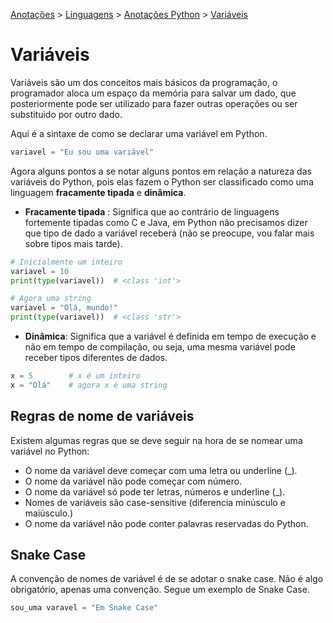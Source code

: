 <link rel="stylesheet" type="text/css" href="../../CSS/dark-theme.css">

[Anotações](../../) > [Linguagens](../Index.md) > [Anotações Python](./Python.md) > [Variáveis](./Variaveis.md)

# Variáveis

Variáveis são um dos conceitos mais básicos da programação, o programador aloca um espaço da memória para salvar um dado, que posteriormente pode ser utilizado para fazer outras operações ou ser substituido por outro dado.

Aqui é a sintaxe de como se declarar uma variável em Python.

```python
variavel = "Eu sou uma variável"
```

Agora alguns pontos a se notar alguns pontos em relação a natureza das variáveis do Python, pois elas fazem o Python ser classificado como uma linguagem **fracamente tipada** e **dinâmica**. 

- **Fracamente tipada** : Significa que ao contrário de linguagens fortemente tipadas como C e Java, em Python não precisamos dizer que tipo de dado a variável receberá (não se preocupe, vou falar mais sobre tipos mais tarde).
  
```python
# Inicialmente um inteiro
variavel = 10
print(type(variavel))  # <class 'int'>

# Agora uma string
variavel = "Olá, mundo!"
print(type(variavel))  # <class 'str'>
```
  
- **Dinâmica**: Significa que a variável é definida em tempo de execução e não em tempo de compilação, ou seja, uma mesma variável pode receber tipos diferentes de dados.

```python
x = 5        # x é um inteiro
x = "Olá"    # agora x é uma string
```

## Regras de nome de variáveis
Existem algumas regras que se deve seguir na hora de se nomear uma variável no Python:

- O nome da variável deve começar com uma letra ou underline (_).
- O nome da variável não pode começar com número.
- O nome da variável só pode ter letras, números e underline (_).
- Nomes de variáveis são case-sensitive (diferencia minúsculo e maiúsculo.)
- O nome da variável não pode conter palavras reservadas do Python.

## Snake Case
A convenção de nomes de variável é de se adotar o snake case. Não é algo obrigatório, apenas uma convenção. Segue um exemplo de Snake Case.

```python
sou_uma varavel = "Em Snake Case"
```